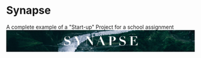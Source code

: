 # Synapse
A complete example of a "Start-up" Project for a school assignment
![Synapse](img/long.png)
